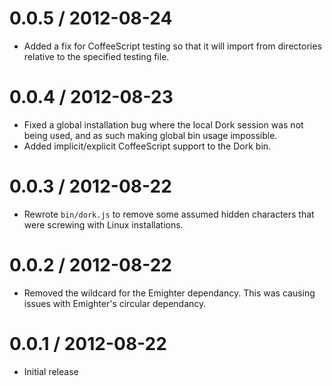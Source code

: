 
0.0.5 / 2012-08-24
==================

  * Added a fix for CoffeeScript testing so that it will import from
    directories relative to the specified testing file.

0.0.4 / 2012-08-23
==================

  * Fixed a global installation bug where the local Dork session was not
    being used, and as such making global bin usage impossible.
  * Added implicit/explicit CoffeeScript support to the Dork bin.

0.0.3 / 2012-08-22
==================

  * Rewrote `bin/dork.js` to remove some assumed hidden characters that were
    screwing with Linux installations.

0.0.2 / 2012-08-22
==================

  * Removed the wildcard for the Emighter dependancy. This was causing issues
    with Emighter's circular dependancy.

0.0.1 / 2012-08-22
==================

  * Initial release